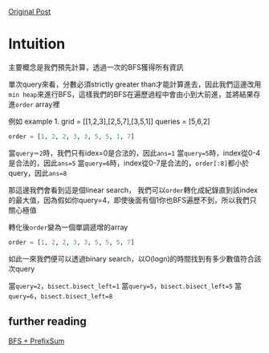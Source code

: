 [Original Post](https://leetcode.com/problems/maximum-number-of-points-from-grid-queries/solutions/2899594/python-3-solution-with-explanation-heap-binary-search/)

# Intuition

主要概念是我們預先計算，透過一次的BFS獲得所有資訊

單次query來看，分數必須strictly greater than才能計算進去，因此我們這邊改用`min heap`來進行BFS，這樣我們的BFS在遍歷過程中會由小到大前進，並將結果存進`order` array裡

例如 example 1.
grid = [[1,2,3],[2,5,7],[3,5,1]]
queries = [5,6,2]

```python
order = [1, 2, 2, 3, 3, 5, 5, 1, 7]
```

當`query＝2`時，我們只有idex=0是合法的，因此`ans=1`
當`query=5`時，index從0-4是合法的，因此`ans=5`
當`query=6`時，index從0-7是合法的，`order[:8]`都小於query，因此`ans=8`

那這邊我們會看到這是個linear search，
我們可以`order`轉化成紀錄直到該index的最大值，因為假如你query=4，即使後面有個1你也BFS遍歷不到，所以我們只關心極值

轉化後`order`變為一個單調遞增的array
```python
order = [1, 2, 2, 3, 3, 5, 5, 5, 7]
```

如此一來我們便可以透過binary search，以O(logn)的時間找到有多少數值符合該次query

當`query=2`，`bisect.bisect_left=1`
當`query=5`，`bisect.bisect_left=5`
當`query=6`，`bisect.bisect_left=8`

## further reading

[BFS + PrefixSum](https://leetcode.com/problems/maximum-number-of-points-from-grid-queries/solutions/2899355/bfs-prefix-sum/?orderBy=most_votes)
